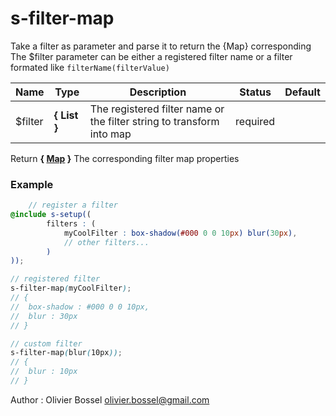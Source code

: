 # s-filter-map

Take a filter as parameter and parse it to return the {Map} corresponding
The $filter parameter can be either a registered filter name or a filter formated like `filterName(filterValue)`



Name  |  Type  |  Description  |  Status  |  Default
------------  |  ------------  |  ------------  |  ------------  |  ------------
$filter  |  **{ List<String> }**  |  The registered filter name or the filter string to transform into map  |  required  |

Return **{ [Map](http://www.sass-lang.com/documentation/file.SASS_REFERENCE.html#maps) }** The corresponding filter map properties

### Example
```scss
	// register a filter
@include s-setup((
		filters : (
			myCoolFilter : box-shadow(#000 0 0 10px) blur(30px),
			// other filters...
		)
));

// registered filter
s-filter-map(myCoolFilter);
// {
// 	box-shadow : #000 0 0 10px,
// 	blur : 30px
// }

// custom filter
s-filter-map(blur(10px));
// {
// 	blur : 10px
// }
```
Author : Olivier Bossel <olivier.bossel@gmail.com>